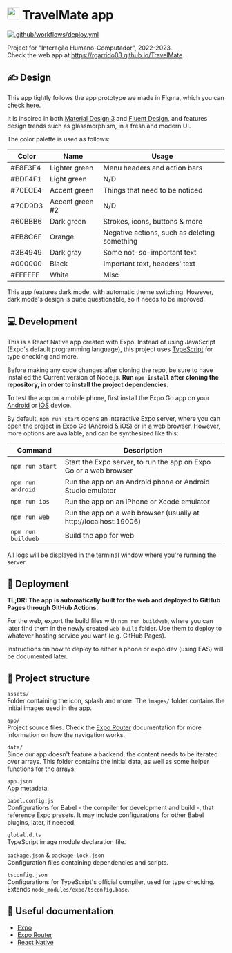 # <img src="https://user-images.githubusercontent.com/57329376/231313179-8d375176-1077-4c1b-9bd6-cf323e9d9475.png" width="28"> TravelMate app
[![.github/workflows/deploy.yml](https://github.com/RGarrido03/TravelMate/actions/workflows/deploy.yml/badge.svg)](https://github.com/RGarrido03/TravelMate/actions/workflows/deploy.yml)

Project for "Interação Humano-Computador", 2022-2023.\
Check the web app at https://rgarrido03.github.io/TravelMate.


## ✍ Design
This app tightly follows the app prototype we made in Figma, which you can check [here](https://www.figma.com/proto/G9qqNCCqaahFK07umeDm0B/Low-level-prototype?node-id=64-2&starting-point-node-id=64%3A2).

It is inspired in both [Material Design 3](https://m3.material.io/) and [Fluent Design](https://www.microsoft.com/design/fluent/), and features design trends such as glassmorphism, in a fresh and modern UI.

The color palette is used as follows:

| Color   | Name            | Usage                                        |
|---------|-----------------|----------------------------------------------|
| #E8F3F4 | Lighter green   | Menu headers and action bars                 |
| #BDF4F1 | Light green     | N/D                                          |
| #70ECE4 | Accent green    | Things that need to be noticed               |
| #70D9D3 | Accent green #2 | N/D                                          |
| #60BBB6 | Dark green      | Strokes, icons, buttons & more               |
| #EB8C6F | Orange          | Negative actions, such as deleting something |
| #3B4949 | Dark gray       | Some not-so-important text                   |
| #000000 | Black           | Important text, headers' text                |
| #FFFFFF | White           | Misc                                         |

This app features dark mode, with automatic theme switching. However, dark mode's design is quite questionable, so it needs to be improved.

## 💻 Development
This is a React Native app created with Expo. Instead of using JavaScript (Expo's default programming language), this project uses [TypeScript](https://www.typescriptlang.org/) for type checking and more.

Before making any code changes after cloning the repo, be sure to have installed the Current version of Node.js. **Run `npm install` after cloning the repository, in order to install the project dependencies**.

To test the app on a mobile phone, first install the Expo Go app on your [Android](https://play.google.com/store/apps/details?id=host.exp.exponent) or [iOS](https://apps.apple.com/app/apple-store/id982107779) device.

By default, `npm run start` opens an interactive Expo server, where you can open the project in Expo Go (Android & iOS) or in a web browser. However, more options are available, and can be synthesized like this:

| Command            | Description                                                       |
|--------------------|-------------------------------------------------------------------|
| `npm run start`    | Start the Expo server, to run the app on Expo Go or a web browser |
| `npm run android`  | Run the app on an Android phone or Android Studio emulator        |
| `npm run ios`      | Run the app on an iPhone or Xcode emulator                        |
| `npm run web`      | Run the app on a web browser (usually at http://localhost:19006)  |
| `npm run buildweb` | Build the app for web                                             |

All logs will be displayed in the terminal window where you're running the server.

## 🚀 Deployment
**TL;DR: The app is automatically built for the web and deployed to GitHub Pages through GitHub Actions.**

For the web, export the build files with `npm run buildweb`, where you can later find them in the newly created `web-build` folder. Use them to deploy to whatever hosting service you want (e.g. GitHub Pages).

Instructions on how to deploy to either a phone or expo.dev (using EAS) will be documented later.

## 📁 Project structure
`assets/`\
Folder containing the icon, splash and more. The `ìmages/` folder contains the initial images used in the app.

`app/`\
Project source files. Check the [Expo Router](https://expo.github.io/router/docs/) documentation for more information on how the navigation works.

`data/`\
Since our app doesn't feature a backend, the content needs to be iterated over arrays. This folder contains the initial data, as well as some helper functions for the arrays.

`app.json`\
App metadata.

`babel.config.js`\
Configurations for Babel - the compiler for development and build -, that reference Expo presets. It may include configurations for other Babel plugins, later, if needed.

`global.d.ts`\
TypeScript image module declaration file.

`package.json` & `package-lock.json`\
Configuration files containing dependencies and scripts.

`tsconfig.json`\
Configurations for TypeScript's official compiler, used for type checking. Extends `node_modules/expo/tsconfig.base`.

## 📗 Useful documentation 
- [Expo](https://docs.expo.dev/)
- [Expo Router](https://expo.github.io/router/docs/)
- [React Native](https://reactnative.dev/docs/getting-started)